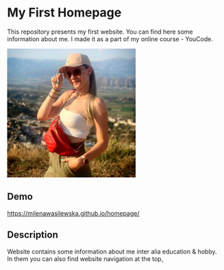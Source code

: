 # My First Homepage

This repository presents my first website. You can find here some information about me. I made it as a part of my online course - YouCode.

<img src="images/ja.jpg" width="300">

## Demo

https://milenawasilewska.github.io/homepage/

## Description
Website contains some information about me inter alia education & hobby. In them you can also find website navigation at the top, 
